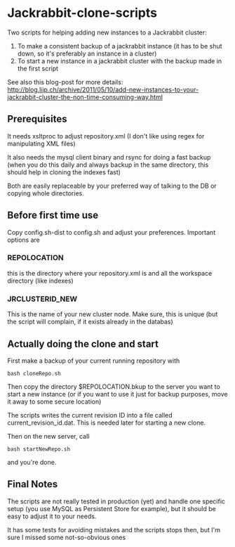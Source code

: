# Jackrabbit-clone-scripts

Two scripts for helping adding new instances to a Jackrabbit cluster: 

1. To make a consistent backup of a jackrabbit instance (it has to be shut down, so it's preferably an instance in a cluster) 
2. To start a new instance in a jackrabbit cluster with the backup made in the first script


See also this blog-post  for more details:
http://blog.liip.ch/archive/2011/05/10/add-new-instances-to-your-jackrabbit-cluster-the-non-time-consuming-way.html

## Prerequisites

It needs xsltproc to adjust repository.xml (I don't like using regex for manipulating XML files)

It also needs the mysql client binary and rsync for doing a fast backup (when you do this daily and always backup in the same directory, this should help in cloning the indexes fast)

Both are easily replaceable by your preferred way of talking to the DB or copying whole directories.

## Before first time use

Copy config.sh-dist to config.sh and adjust your preferences. Important options are

### REPOLOCATION

this is the directory where your repository.xml is and all the workspace directory (like indexes)

### JRCLUSTERID_NEW

This is the name of your new cluster node. Make sure, this is unique (but the script will complain, if it exists already in the databas)

## Actually doing the clone and start

First make a backup of your current running repository with 

    bash cloneRepo.sh

Then copy the directory $REPOLOCATION.bkup to the server you want to start a new instance (or if you want to use it just for backup purposes, move it away to some secure location)

The scripts writes the current revision ID into a file called current_revision_id.dat. This is needed later for starting a new clone.

Then on the new server, call

    bash startNewRepo.sh

and you're done.

## Final Notes

The scripts are not really tested in production (yet) and handle one specific setup (you use MySQL as Persistent Store for example), but it should be easy to adjust it to your needs.

It has some tests for avoiding mistakes and the scripts stops then, but I'm sure I missed some not-so-obvious ones